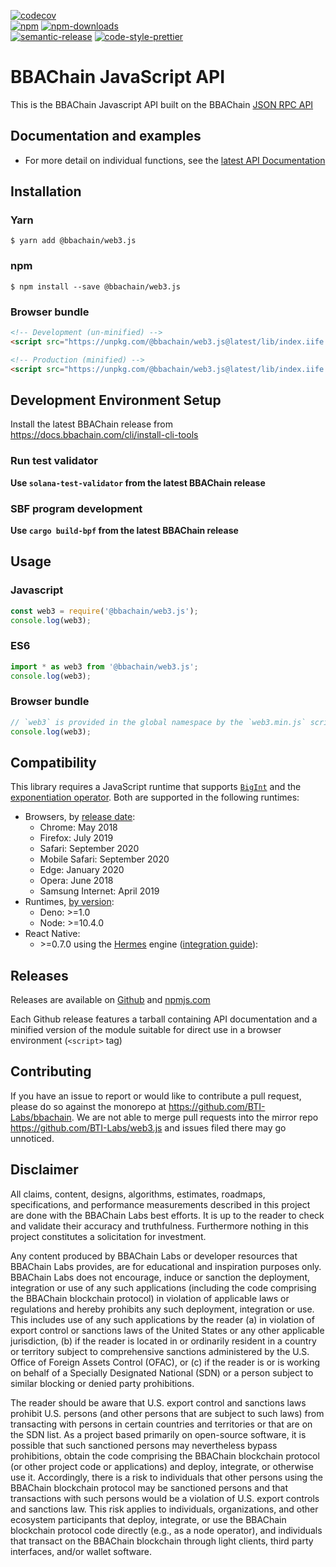 [![codecov][codecov-image]][codecov-url]
<br>
[![npm][npm-image]][npm-url]
[![npm-downloads][npm-downloads-image]][npm-url]
<br>
[![semantic-release][semantic-release-image]][semantic-release-url]
[![code-style-prettier][code-style-prettier-image]][code-style-prettier-url]

[codecov-image]: https://codecov.io/gh/BTI-Labs/web3.js/branch/master/graph/badge.svg
[codecov-url]: https://codecov.io/gh/BTI-Labs/web3.js
[npm-image]: https://img.shields.io/npm/v/@bbachain/web3.js.svg?style=flat
[npm-downloads-image]: https://img.shields.io/npm/dm/@bbachain/web3.js.svg?style=flat
[npm-url]: https://www.npmjs.com/package/@bbachain/web3.js
[semantic-release-image]: https://img.shields.io/badge/%20%20%F0%9F%93%A6%F0%9F%9A%80-semantic--release-e10079.svg
[semantic-release-url]: https://github.com/semantic-release/semantic-release
[code-style-prettier-image]: https://img.shields.io/badge/code_style-prettier-ff69b4.svg?style=flat-square
[code-style-prettier-url]: https://github.com/prettier/prettier

# BBAChain JavaScript API

This is the BBAChain Javascript API built on the BBAChain [JSON RPC API](https://docs.bbachain.com/apps/jsonrpc-api)

## Documentation and examples

 - For more detail on individual functions, see the [latest API Documentation](https://bti-labs.github.io/web3.js/)

## Installation

### Yarn

```
$ yarn add @bbachain/web3.js
```

### npm

```
$ npm install --save @bbachain/web3.js
```

### Browser bundle

```html
<!-- Development (un-minified) -->
<script src="https://unpkg.com/@bbachain/web3.js@latest/lib/index.iife.js"></script>

<!-- Production (minified) -->
<script src="https://unpkg.com/@bbachain/web3.js@latest/lib/index.iife.min.js"></script>
```

## Development Environment Setup

Install the latest BBAChain release from https://docs.bbachain.com/cli/install-cli-tools

### Run test validator

**Use `solana-test-validator` from the latest BBAChain release**

### SBF program development

**Use `cargo build-bpf` from the latest BBAChain release**

## Usage

### Javascript

```js
const web3 = require('@bbachain/web3.js');
console.log(web3);
```

### ES6

```js
import * as web3 from '@bbachain/web3.js';
console.log(web3);
```

### Browser bundle

```js
// `web3` is provided in the global namespace by the `web3.min.js` script bundle.
console.log(web3);
```

## Compatibility

This library requires a JavaScript runtime that supports [`BigInt`](https://developer.mozilla.org/en-US/docs/Web/JavaScript/Reference/Global_Objects/BigInt) and the [exponentiation operator](https://developer.mozilla.org/en-US/docs/Web/JavaScript/Reference/Operators/Exponentiation). Both are supported in the following runtimes:

- Browsers, by [release date](https://caniuse.com/bigint):
  - Chrome: May 2018
  - Firefox: July 2019
  - Safari: September 2020
  - Mobile Safari: September 2020
  - Edge: January 2020
  - Opera: June 2018
  - Samsung Internet: April 2019
- Runtimes, [by version](https://developer.mozilla.org/en-US/docs/Web/JavaScript/Reference/Global_Objects/BigInt):
  - Deno: >=1.0
  - Node: >=10.4.0
- React Native:
  - \>=0.7.0 using the [Hermes](https://reactnative.dev/blog/2022/07/08/hermes-as-the-default) engine ([integration guide](https://solanacookbook.com/integrations/react-native.html#how-to-use-solana-web3-js-in-a-react-native-app)):

## Releases

Releases are available on [Github](https://github.com/BTI-Labs/web3.js/releases)
and [npmjs.com](https://www.npmjs.com/package/@bbachain/web3.js)

Each Github release features a tarball containing API documentation and a
minified version of the module suitable for direct use in a browser environment
(`<script>` tag)

## Contributing

If you have an issue to report or would like to contribute a pull request, please do so against the monorepo at https://github.com/BTI-Labs/bbachain. We are not able to merge pull requests into the mirror repo https://github.com/BTI-Labs/web3.js and issues filed there may go unnoticed.

## Disclaimer

All claims, content, designs, algorithms, estimates, roadmaps,
specifications, and performance measurements described in this project
are done with the BBAChain Labs best efforts. It is up to
the reader to check and validate their accuracy and truthfulness.
Furthermore nothing in this project constitutes a solicitation for
investment.

Any content produced by BBAChain Labs or developer resources that
BBAChain Labs provides, are for educational and inspiration purposes
only. BBAChain Labs does not encourage, induce or sanction the deployment,
integration or use of any such applications (including the code comprising
the BBAChain blockchain protocol) in violation of applicable laws or
regulations and hereby prohibits any such deployment, integration or use.
This includes use of any such applications by the reader (a) in violation
of export control or sanctions laws of the United States or any other
applicable jurisdiction, (b) if the reader is located in or ordinarily
resident in a country or territory subject to comprehensive sanctions
administered by the U.S. Office of Foreign Assets Control (OFAC), or (c)
if the reader is or is working on behalf of a Specially Designated National
(SDN) or a person subject to similar blocking or denied party
prohibitions.

The reader should be aware that U.S. export control and sanctions laws
prohibit U.S. persons (and other persons that are subject to such laws)
from transacting with persons in certain countries and territories or
that are on the SDN list. As a project based primarily on open-source
software, it is possible that such sanctioned persons may nevertheless
bypass prohibitions, obtain the code comprising the BBAChain blockchain
protocol (or other project code or applications) and deploy, integrate,
or otherwise use it. Accordingly, there is a risk to individuals that
other persons using the BBAChain blockchain protocol may be sanctioned
persons and that transactions with such persons would be a violation of
U.S. export controls and sanctions law. This risk applies to
individuals, organizations, and other ecosystem participants that
deploy, integrate, or use the BBAChain blockchain protocol code directly
(e.g., as a node operator), and individuals that transact on the BBAChain
blockchain through light clients, third party interfaces, and/or wallet
software.

